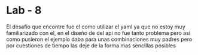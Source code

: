 # Lab - 8

El desafio que encontre fue el como utilizar el yaml ya que no estoy muy familiarizado con el, en el diseño de del api no fue tanto problema pero asi como pusieron el ejemplo daba para unas combinaciones muy padres pero por cuestiones de tiempo las deje de la forma mas sencillas posibles
